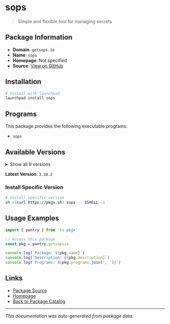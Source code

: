 # sops

> Simple and flexible tool for managing secrets

## Package Information

- **Domain**: `getsops.io`
- **Name**: `sops`
- **Homepage**: Not specified
- **Source**: [View on GitHub](https://github.com/pkgxdev/pantry/tree/main/projects/getsops.io/package.yml)

## Installation

```bash
# Install with launchpad
launchpad install sops
```

## Programs

This package provides the following executable programs:

- `sops`

## Available Versions

<details>
<summary>Show all 9 versions</summary>

- `3.10.2`, `3.10.1`, `3.10.0`, `3.9.4`, `3.9.3`
- `3.9.2`, `3.9.1`, `3.9.0`, `3.8.1`

</details>

**Latest Version**: `3.10.2`

### Install Specific Version

```bash
# Install specific version
sh <(curl https://pkgx.sh) sops -- $SHELL -i
```

## Usage Examples

```typescript
import { pantry } from 'ts-pkgx'

// Access this package
const pkg = pantry.getsopsio

console.log(`Package: ${pkg.name}`)
console.log(`Description: ${pkg.description}`)
console.log(`Programs: ${pkg.programs.join(', ')}`)
```

## Links

- [Package Source](https://github.com/pkgxdev/pantry/tree/main/projects/getsops.io/package.yml)
- [Homepage](#)
- [Back to Package Catalog](../package-catalog.md)

---

*This documentation was auto-generated from package data.*
